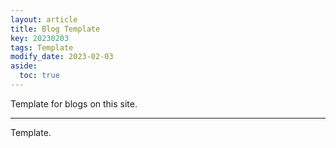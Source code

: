```yaml
---
layout: article
title: Blog Template
key: 20230203
tags: Template
modify_date: 2023-02-03
aside:
  toc: true
---
```


Template for blogs on this site.

<!--more-->

---

Template.

